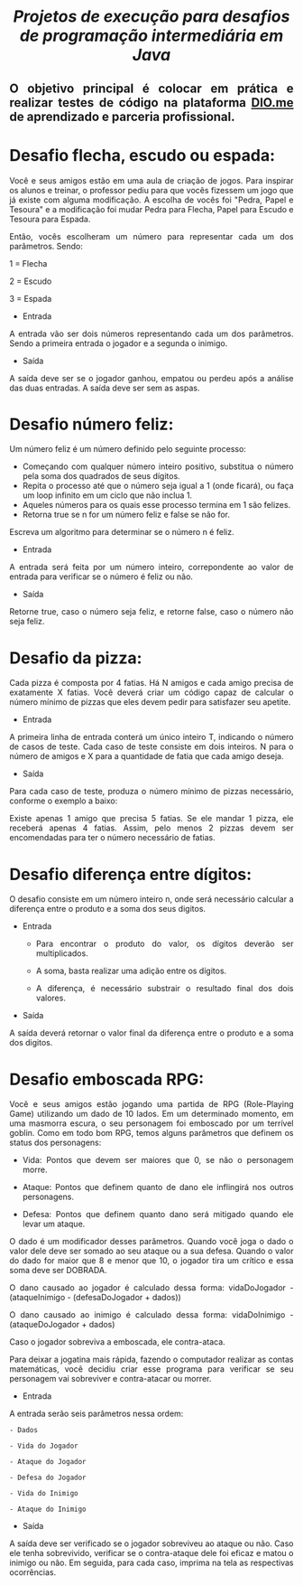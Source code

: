 <span align="center">
  
# *Projetos de execução para desafios de programação intermediária em Java*
  
</span>

<span align="justify">

## O objetivo principal é colocar em prática e realizar testes de código na plataforma [DIO.me](https://www.dio.me/) de aprendizado e parceria profissional. 

# Desafio flecha, escudo ou espada:

Você e seus amigos estão em uma aula de criação de jogos. Para inspirar os alunos e treinar, o professor pediu para que vocês fizessem um jogo que já existe com alguma modificação. A escolha de vocês foi "Pedra, Papel e Tesoura" e a modificação foi mudar Pedra para Flecha, Papel para Escudo e Tesoura para Espada.

Então, vocês escolheram um número para representar cada um dos parâmetros. Sendo:

1 = Flecha

2 = Escudo

3 = Espada

- Entrada

A entrada vão ser dois números representando cada um dos parâmetros. Sendo a primeira entrada o jogador e a segunda o inimigo.

- Saída

A saída deve ser se o jogador ganhou, empatou ou perdeu após a análise das duas entradas. A saída deve ser sem as aspas.

# Desafio número feliz:

Um número feliz é um número definido pelo seguinte processo:

- Começando com qualquer número inteiro positivo, substitua o número pela soma dos quadrados de seus dígitos.
- Repita o processo até que o número seja igual a 1 (onde ficará), ou faça um loop infinito em um ciclo que não inclua 1.
- Aqueles números para os quais esse processo termina em 1 são felizes.
- Retorna true se n for um número feliz e false se não for.

Escreva um algoritmo para determinar se o número n é feliz.

- Entrada

A entrada será feita por um número inteiro, correpondente ao valor de entrada para verificar se  o número é feliz ou não.

- Saída

Retorne true, caso o número seja feliz, e retorne false, caso o número não seja feliz.

# Desafio da pizza:

Cada pizza é composta por 4 fatias. Há N amigos e cada amigo precisa de exatamente X fatias.
Você deverá criar um código capaz de calcular o número mínimo de pizzas que eles devem pedir para satisfazer seu apetite.

- Entrada 

A primeira linha de entrada conterá um único inteiro T, indicando o número de casos de teste.
Cada caso de teste consiste em dois inteiros. N para o número de amigos e X para a quantidade de fatia que cada amigo deseja.

- Saída

Para cada caso de teste, produza o número mínimo de pizzas necessário, conforme o exemplo a baixo:

Existe apenas 1 amigo que precisa 5 fatias. Se ele mandar 1 pizza, ele receberá apenas 4 fatias. Assim, pelo menos 2 pizzas devem ser encomendadas
para ter o número necessário de fatias.

# Desafio diferença entre dígitos:

O desafio consiste em um número inteiro n, onde será necessário calcular a diferença entre o produto e a soma dos seus digitos.

- Entrada 

    - Para encontrar o produto do valor, os dígitos deverão ser multiplicados.

    - A soma, basta realizar uma adição entre os dígitos.

    - A diferença, é necessário substrair o resultado final dos dois valores.

- Saída

A saída deverá retornar o valor final da diferença entre o produto e a soma dos digitos.

# Desafio emboscada RPG:

Você e seus amigos estão jogando uma partida de RPG (Role-Playing Game) utilizando um dado de 10 lados. Em um determinado momento, em uma masmorra escura, o seu personagem foi emboscado por um terrível goblin. Como em todo bom RPG, temos alguns parâmetros que definem os status dos personagens:

- Vida: Pontos que devem ser maiores que 0, se não o personagem morre.

- Ataque: Pontos que definem quanto de dano ele inflingirá nos outros personagens.

- Defesa: Pontos que definem quanto dano será mitigado quando ele levar um ataque.

O dado é um modificador desses parâmetros. Quando você joga o dado o valor dele deve ser somado ao seu ataque ou a sua defesa. Quando o valor do dado for maior que 8 e menor que 10, o jogador tira um crítico e essa soma deve ser DOBRADA.

O dano causado ao jogador é calculado dessa forma:
vidaDoJogador - (ataqueInimigo - (defesaDoJogador + dados))

O dano causado ao inimigo é calculado dessa forma:
vidaDoInimigo - (ataqueDoJogador + dados)

Caso o jogador sobreviva a emboscada, ele contra-ataca.

Para deixar a jogatina mais rápida, fazendo o computador realizar as contas matemáticas, você decidiu criar esse programa para verificar se seu personagem vai sobreviver e contra-atacar ou morrer.

- Entrada

A entrada serão seis parâmetros nessa ordem:

    - Dados

    - Vida do Jogador

    - Ataque do Jogador

    - Defesa do Jogador

    - Vida do Inimigo

    - Ataque do Inimigo

- Saída

A saída deve ser verificado se o jogador sobreviveu ao ataque ou não. Caso ele tenha sobrevivido, verificar se o contra-ataque dele foi eficaz e matou o inimigo ou não. Em seguida, para cada caso, imprima na tela as respectivas ocorrências.

</span>